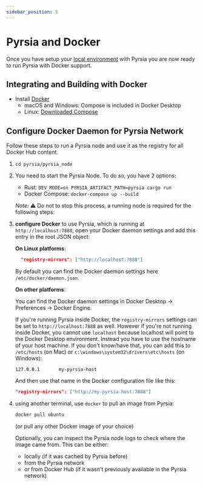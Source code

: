 ```yaml
---
sidebar_position: 5
---
```


# Pyrsia and Docker

Once you have setup your [local environment](../get_involved/local_dev_setup.md) with Pyrsia you are now ready to run Pyrsia with Docker support.

## Integrating and Building with Docker

- Install [Docker](https://www.docker.com/get-started)
  - macOS and Windows: Compose is included in Docker Desktop
  - Linux: [Downloaded Compose](https://github.com/docker/compose#linux)

## Configure Docker Daemon for Pyrsia Network

Follow these steps to run a Pyrsia node and use it as the registry for all Docker Hub content.

1. `cd pyrsia/pyrsia_node`
2. You need to start the Pyrsia Node. To do so, you have 2 options:
   - Rust: `DEV_MODE=on PYRSIA_ARTIFACT_PATH=pyrsia cargo run`
   - Docker Compose: `docker-compose up --build`

   *Note*: ⚠️ Do not to stop this process, a running node is required for the
   following steps:

3. **configure Docker** to use Pyrsia, which is running at `http://localhost:7888`,
    open your Docker daemon settings and add this entry in the root JSON object:

    **On Linux platforms**:

    ```json
      "registry-mirrors": ["http://localhost:7888"]
    ```

    By default you can find the Docker daemon settings here `/etc/docker/daemon.json`.

    **On other platforms**:

    You can find the Docker daemon settings in Docker Desktop -> Preferences -> Docker Engine.

    If you're running Pyrsia inside Docker, the `registry-mirrors` settings can be set to `http://localhost:7888` as well. However if you're not running inside Docker, you cannot use `localhost` because localhost will point to the Docker Desktop environment. Instead you have to use the hostname of your host machine. If you don't know/have that, you can add this to `/etc/hosts` (on Mac) or `c:\windows\system32\drivers\etc\hosts` (on Windows):

    ```text
    127.0.0.1       my-pyrsia-host
    ```

    And then use that name in the Docker configuration file like this:

    ```json
    "registry-mirrors": ["http://my-pyrsia-host:7888"]
    ```

4. using another terminal, use `docker` to pull an image from Pyrsia:

    ```sh
    docker pull ubuntu
    ```

   (or pull any other Docker image of your choice)

    Optionally, you can inspect the Pyrsia node logs to check where the image came from. This can be either:

    - locally (if it was cached by Pyrsia before)
    - from the Pyrsia network
    - or from Docker Hub (if it wasn't previously available in the Pyrsia network)
